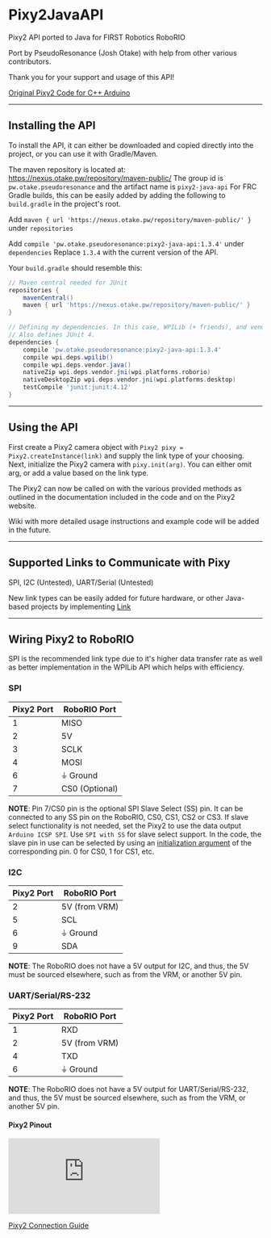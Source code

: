 # Pixy2JavaAPI
Pixy2 API ported to Java for FIRST Robotics RoboRIO

Port by PseudoResonance (Josh Otake) with help from other various contributors.

Thank you for your support and usage of this API!

[Original Pixy2 Code for C++ Arduino](https://github.com/charmedlabs/pixy2/tree/master/src/host/arduino/libraries/Pixy2)

---
## Installing the API
To install the API, it can either be downloaded and copied directly into the project, or you can use it with Gradle/Maven.

The maven repository is located at: https://nexus.otake.pw/repository/maven-public/ The group id is `pw.otake.pseudoresonance` and the artifact name is `pixy2-java-api` For FRC Gradle builds, this can be easily added by adding the following to `build.gradle` in the project's root.

Add `maven { url 'https://nexus.otake.pw/repository/maven-public/' }` under `repositories`

Add `compile 'pw.otake.pseudoresonance:pixy2-java-api:1.3.4'` under `dependencies` Replace `1.3.4` with the current version of the API.

Your `build.gradle` should resemble this:

```gradle
// Maven central needed for JUnit
repositories {
    mavenCentral()
    maven { url 'https://nexus.otake.pw/repository/maven-public/' }
}

// Defining my dependencies. In this case, WPILib (+ friends), and vendor libraries.
// Also defines JUnit 4.
dependencies {
    compile 'pw.otake.pseudoresonance:pixy2-java-api:1.3.4'
    compile wpi.deps.wpilib()
    compile wpi.deps.vendor.java()
    nativeZip wpi.deps.vendor.jni(wpi.platforms.roborio)
    nativeDesktopZip wpi.deps.vendor.jni(wpi.platforms.desktop)
    testCompile 'junit:junit:4.12'
}
```

---
## Using the API
First create a Pixy2 camera object with `Pixy2 pixy = Pixy2.createInstance(link)` and supply the link type of your choosing. Next, initialize the Pixy2 camera with `pixy.init(arg)`. You can either omit arg, or add a value based on the link type.

The Pixy2 can now be called on with the various provided methods as outlined in the documentation included in the code and on the Pixy2 website.

Wiki with more detailed usage instructions and example code will be added in the future.

---
## Supported Links to Communicate with Pixy
SPI, I2C (Untested), UART/Serial (Untested)

New link types can be easily added for future hardware, or other Java-based projects by implementing [Link](https://github.com/PseudoResonance/Pixy2JavaAPI/blob/master/src/main/java/io/github/pseudoresonance/pixy2api/links/Link.java)

---
## Wiring Pixy2 to RoboRIO
SPI is the recommended link type due to it's higher data transfer rate as well as better implementation in the WPILib API which helps with efficiency.

### SPI
| Pixy2 Port | RoboRIO Port |
| --- | --- |
| 1 | MISO |
| 2 | 5V |
| 3 | SCLK |
| 4 | MOSI |
| 6 | ⏚ Ground |
| 7 | CS0 (Optional) |

**NOTE**: Pin 7/CS0 pin is the optional SPI Slave Select (SS) pin. It can be connected to any SS pin on the RoboRIO, CS0, CS1, CS2 or CS3. If slave select functionality is not needed, set the Pixy2 to use the data output `Arduino ICSP SPI`. Use `SPI with SS` for slave select support. In the code, the slave pin in use can be selected by using an [initialization argument](#using-the-api) of the corresponding pin. 0 for CS0, 1 for CS1, etc.

### I2C
| Pixy2 Port | RoboRIO Port |
| --- | --- |
| 2 | 5V (from VRM) |
| 5 | SCL |
| 6 | ⏚ Ground |
| 9 | SDA |

**NOTE**: The RoboRIO does not have a 5V output for I2C, and thus, the 5V must be sourced elsewhere, such as from the VRM, or another 5V pin.

### UART/Serial/RS-232
| Pixy2 Port | RoboRIO Port |
| --- | --- |
| 1 | RXD |
| 2 | 5V (from VRM) |
| 4 | TXD |
| 6 | ⏚ Ground |

**NOTE**: The RoboRIO does not have a 5V output for UART/Serial/RS-232, and thus, the 5V must be sourced elsewhere, such as from the VRM, or another 5V pin.

#### Pixy2 Pinout
![Pixy2 Pinout](https://docs.pixycam.com/wiki/lib/exe/fetch.php?w=640&tok=f1a03d&media=wiki:v2:image_248_2.jpg "Pixy2 Pinout")

[Pixy2 Connection Guide](https://docs.pixycam.com/wiki/doku.php?id=wiki:v2:i_don-27t_see_my_controller_supported_what_do_i_do "Pixy2 Connection Guide")
